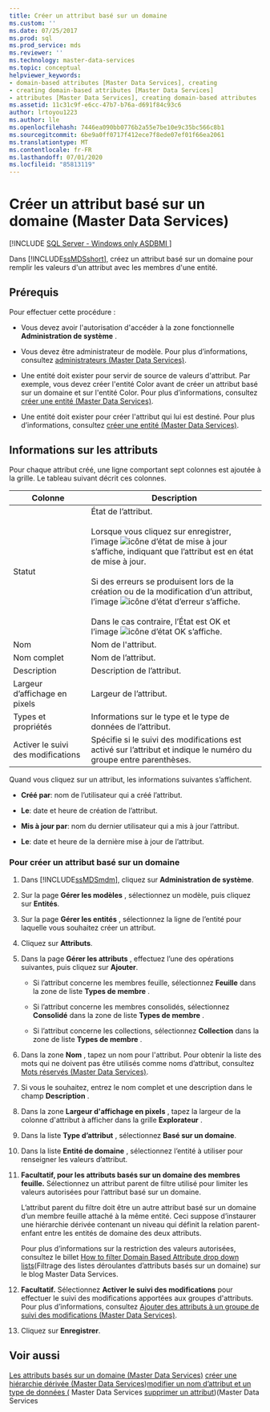 ```yaml
---
title: Créer un attribut basé sur un domaine
ms.custom: ''
ms.date: 07/25/2017
ms.prod: sql
ms.prod_service: mds
ms.reviewer: ''
ms.technology: master-data-services
ms.topic: conceptual
helpviewer_keywords:
- domain-based attributes [Master Data Services], creating
- creating domain-based attributes [Master Data Services]
- attributes [Master Data Services], creating domain-based attributes
ms.assetid: 11c31c9f-e6cc-47b7-b76a-d691f84c93c6
author: lrtoyou1223
ms.author: lle
ms.openlocfilehash: 7446ea090bb0776b2a55e7be10e9c35bc566c8b1
ms.sourcegitcommit: 6be9a0ff0717f412ece7f8ede07ef01f66ea2061
ms.translationtype: MT
ms.contentlocale: fr-FR
ms.lasthandoff: 07/01/2020
ms.locfileid: "85813119"
---
```

# <a name="create-a-domain-based-attribute-master-data-services"></a>Créer un attribut basé sur un domaine (Master Data Services)

[!INCLUDE [SQL Server - Windows only ASDBMI  ](../includes/applies-to-version/sql-windows-only-asdbmi.md)]

  Dans [!INCLUDE[ssMDSshort](../includes/ssmdsshort-md.md)], créez un attribut basé sur un domaine pour remplir les valeurs d'un attribut avec les membres d'une entité.

## <a name="prerequisites"></a>Prérequis
 Pour effectuer cette procédure :

-   Vous devez avoir l'autorisation d'accéder à la zone fonctionnelle **Administration de système** .

-   Vous devez être administrateur de modèle. Pour plus d’informations, consultez [administrateurs &#40;Master Data Services&#41;](../master-data-services/administrators-master-data-services.md).

-   Une entité doit exister pour servir de source de valeurs d'attribut. Par exemple, vous devez créer l'entité Color avant de créer un attribut basé sur un domaine et sur l'entité Color. Pour plus d’informations, consultez [créer une entité &#40;Master Data Services&#41;](../master-data-services/create-an-entity-master-data-services.md).

-   Une entité doit exister pour créer l'attribut qui lui est destiné. Pour plus d’informations, consultez [créer une entité &#40;Master Data Services&#41;](../master-data-services/create-an-entity-master-data-services.md).

## <a name="attribute-information"></a>Informations sur les attributs
 Pour chaque attribut créé, une ligne comportant sept colonnes est ajoutée à la grille. Le tableau suivant décrit ces colonnes.

|Colonne|Description|
|------------|-----------------|
|Statut|État de l’attribut.<br /><br /> Lorsque vous cliquez sur enregistrer, l’image ![icône d’état de mise à jour](../master-data-services/media/mds-statusicon-updating.png "Icône de mise à jour de l’État") s’affiche, indiquant que l’attribut est en état de mise à jour.<br /><br /> Si des erreurs se produisent lors de la création ou de la modification d’un attribut, l’image ![icône d’état d’erreur](../master-data-services/media/mds-statusicon-error.png "Icône d’état d’erreur") s’affiche.<br /><br /> Dans le cas contraire, l’État est OK et l’image ![icône d’état OK](../master-data-services/media/mds-statusicon-ok.png "Icône d’état OK") s’affiche.|
|Nom|Nom de l'attribut.|
|Nom complet|Nom de l’attribut.|
|Description|Description de l’attribut.|
|Largeur d’affichage en pixels|Largeur de l’attribut.|
|Types et propriétés|Informations sur le type et le type de données de l’attribut.|
|Activer le suivi des modifications|Spécifie si le suivi des modifications est activé sur l’attribut et indique le numéro du groupe entre parenthèses.|

 Quand vous cliquez sur un attribut, les informations suivantes s’affichent.

-   **Créé par**: nom de l’utilisateur qui a créé l’attribut.

-   **Le**: date et heure de création de l’attribut.

-   **Mis à jour par**: nom du dernier utilisateur qui a mis à jour l’attribut.

-   **Le**: date et heure de la dernière mise à jour de l’attribut.

### <a name="to-create-a-domain-based-attribute"></a>Pour créer un attribut basé sur un domaine

1.  Dans [!INCLUDE[ssMDSmdm](../includes/ssmdsmdm-md.md)], cliquez sur **Administration de système**.

2.  Sur la page **Gérer les modèles** , sélectionnez un modèle, puis cliquez sur **Entités**.

3.  Sur la page **Gérer les entités** , sélectionnez la ligne de l’entité pour laquelle vous souhaitez créer un attribut.

4.  Cliquez sur **Attributs**.

5.  Dans la page **Gérer les attributs** , effectuez l’une des opérations suivantes, puis cliquez sur **Ajouter**.

    -   Si l’attribut concerne les membres feuille, sélectionnez **Feuille** dans la zone de liste **Types de membre** .

    -   Si l’attribut concerne les membres consolidés, sélectionnez **Consolidé** dans la zone de liste **Types de membre** .

    -   Si l’attribut concerne les collections, sélectionnez **Collection** dans la zone de liste **Types de membre** .

6.  Dans la zone **Nom** , tapez un nom pour l'attribut. Pour obtenir la liste des mots qui ne doivent pas être utilisés comme noms d’attribut, consultez [Mots réservés &#40;Master Data Services&#41;](../master-data-services/reserved-words-master-data-services.md).

7.  Si vous le souhaitez, entrez le nom complet et une description dans le champ **Description** .

8.  Dans la zone **Largeur d'affichage en pixels** , tapez la largeur de la colonne d'attribut à afficher dans la grille **Explorateur** .

9. Dans la liste **Type d’attribut** , sélectionnez **Basé sur un domaine**.

10. Dans la liste **Entité de domaine** , sélectionnez l’entité à utiliser pour renseigner les valeurs d’attribut. 

11. **Facultatif, pour les attributs basés sur un domaine des membres feuille.** Sélectionnez un attribut parent de filtre utilisé pour limiter les valeurs autorisées pour l’attribut basé sur un domaine.

     L’attribut parent du filtre doit être un autre attribut basé sur un domaine d’un membre feuille attaché à la même entité. Ceci suppose d’instaurer une hiérarchie dérivée contenant un niveau qui définit la relation parent-enfant entre les entités de domaine des deux attributs.

     Pour plus d’informations sur la restriction des valeurs autorisées, consultez le billet [How to filter Domain Based Attribute drop down lists](https://blogs.msdn.microsoft.com/mds/2015/12/03/in-sql-server-2016-master-data-services-how-to-filter-domain-based-attribute-drop-down-lists/)(Filtrage des listes déroulantes d’attributs basés sur un domaine) sur le blog Master Data Services.

12. **Facultatif.** Sélectionnez **Activer le suivi des modifications** pour effectuer le suivi des modifications apportées aux groupes d'attributs. Pour plus d’informations, consultez [Ajouter des attributs à un groupe de suivi des modifications &#40;Master Data Services&#41;](../master-data-services/add-attributes-to-a-change-tracking-group-master-data-services.md).

13. Cliquez sur **Enregistrer**.

## <a name="see-also"></a>Voir aussi
 [Les attributs basés sur un domaine &#40;Master Data Services&#41;](../master-data-services/domain-based-attributes-master-data-services.md) [créer une hiérarchie dérivée &#40;Master Data Services](../master-data-services/create-a-derived-hierarchy-master-data-services.md)&#41;[modifier un nom d’attribut et un type de données &#40;](../master-data-services/change-an-attribute-name-and-data-type-master-data-services.md) Master Data Services [supprimer un attribut](../master-data-services/delete-an-attribute-master-data-services.md)&#41;&#40;Master Data Services


